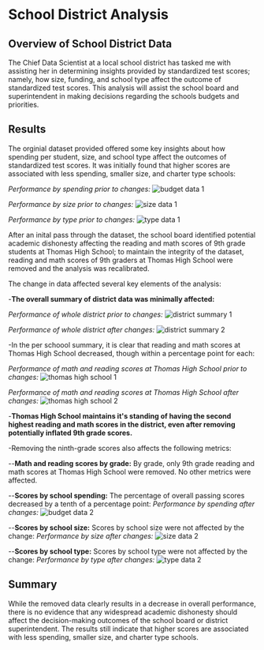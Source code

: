 # School District Analysis

## Overview of School District Data

The Chief Data Scientist at a local school district has tasked me with assisting her in determining insights provided by standardized test scores; namely, how size, funding, and school type affect the outcome of standardized test scores. This analysis will assist the school board and superintendent in making decisions regarding the schools budgets and priorities.

## Results

The orginial dataset provided offered some key insights about how spending per student, size, and school type affect the outcomes of standardized test scores. It was initially found that higher scores are associated with less spending, smaller size, and charter type schools:

*Performance by spending prior to changes:*
![budget data 1](https://user-images.githubusercontent.com/94264643/149648018-2f070975-c62b-470b-85e5-4ea1341419e7.png)

*Performance by size prior to changes:*
![size data 1](https://user-images.githubusercontent.com/94264643/149648020-54673b98-d2e6-418b-a99a-8787f65fbd5b.png)

*Performance by type prior to changes:*
![type data 1](https://user-images.githubusercontent.com/94264643/149648026-a53d9e0b-de72-47e7-8890-e2b39d6796e0.png)


After an inital pass through the dataset, the school board identified potential academic dishonesty affecting the reading and math scores of 9th grade students at Thomas High School; to maintain the integrity of the dataset, reading and math scores of 9th graders at Thomas High School were removed and the analysis was recalibrated.

The change in data affected several key elements of the analysis:

-**The overall summary of district data was minimally affected:**

*Performance of whole district prior to changes:*
![district summary 1](https://user-images.githubusercontent.com/94264643/149648994-ae157395-b857-47f8-87d4-56ed8f623823.png)

*Performance of whole district after changes:*
![district summary 2](https://user-images.githubusercontent.com/94264643/149648124-506ce538-e219-44e6-a55b-ddc9a7028623.png)


-In the per schoool summary, it is clear that reading and math scores at Thomas High School decreased, though within a percentage point for each:

*Performance of math and reading scores at Thomas High School prior to changes:*
![thomas high school 1](https://user-images.githubusercontent.com/94264643/149648360-aea2be36-69dd-4a95-8bea-d65d8c93b5d4.png)

*Performance of math and reading scores at Thomas High School after changes:*
![thomas high school 2](https://user-images.githubusercontent.com/94264643/149648363-32df7ee8-5ba9-42ba-b2fc-0bb64be5c2ce.png)

-**Thomas High School maintains it's standing of having the second highest reading and math scores in the district, even after removing potentially inflated 9th grade scores.**

-Removing the ninth-grade scores also affects the following metrics:

--**Math and reading scores by grade:** By grade, only 9th grade reading and math scores at Thomas High School were removed. No other metrics were affected.

--**Scores by school spending:** The percentage of overall passing scores decreased by a tenth of a percentage point:
*Performance by spending after changes:*
![budget data 2](https://user-images.githubusercontent.com/94264643/149648677-3fe12019-d76d-4fc9-8cb4-ac56f9b462e9.png)

--**Scores by school size:** Scores by school size were not affected by the change:
*Performance by size after changes:*
![size data 2](https://user-images.githubusercontent.com/94264643/149648756-4c13982d-fc5e-4620-a7b0-9774ff300e52.png)

--**Scores by school type:** Scores by school type were not affected by the change:
*Performance by type after changes:*
![type data 2](https://user-images.githubusercontent.com/94264643/149648796-996bf226-a2df-42a1-94d5-dca99a378673.png)

## Summary

While the removed data clearly results in a decrease in overall performance, there is no evidence that any widespread academic dishonesty should affect the decision-making outcomes of the school board or district superintendent. The results still indicate that higher scores are associated with less spending, smaller size, and charter type schools.
